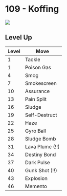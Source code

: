 # 109 - Koffing
![][109]

## Level Up

Level | Move
---   | ---
  1   | Tackle
  1   | Poison Gas
  4   | Smog
  7   | Smokescreen
 10   | Assurance
 13   | Pain Split
 16   | Sludge
 19   | Self-Destruct
 22   | Haze
 25   | Gyro Ball
 28   | Sludge Bomb
 31   | Lava Plume (!!)
 34   | Destiny Bond
 37   | Dark Pulse
 40   | Gunk Shot (!!)
 43   | Explosion
 46   | Memento



[109]: /img/pokemon/109.png
